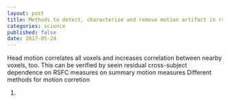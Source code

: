 ```yaml
---
layout: post
title: Methods to detect, characterize and remove motion artifact in rsfMRI
categories: science
published: false
date: 2017-05-24
---
```


Head motion correlates all voxels and increases correlation between nearby voxels, too.
This can be verified by seein residual cross-subject dependence on RSFC measures on summary motion measures
Different methods for motion corretion 

1.
